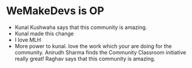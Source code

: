 # WeMakeDevs is OP

- Kunal Kushwaha says that this community is amazing.
- Kunal made this change
- I love MLH
- More power to kunal. love the work which your are doing for the community.
Anirudh Sharma finds the Community Classroom initiative really great!
Raghav says that this community is amazing.

